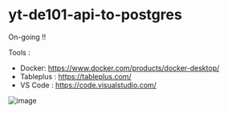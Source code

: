 # yt-de101-api-to-postgres

On-going !!


Tools :
- Docker: https://www.docker.com/products/docker-desktop/
- Tableplus : https://tableplus.com/
- VS Code : https://code.visualstudio.com/


![image](https://github.com/rickichann/yt-de101-api-to-postgres/assets/53082147/5b84c480-17d5-41f2-a644-22575b1a3493)
